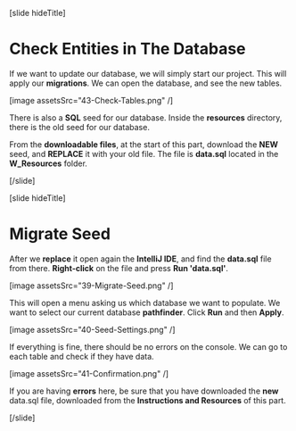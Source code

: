 [slide hideTitle]

# Check Entities in The Database

If we want to update our database, we will simply start our project. This will apply our **migrations**. We can open the database, and see the new tables.

[image assetsSrc="43-Check-Tables.png" /]

There is also a **SQL** seed for our database. Inside the **resources** directory, there is the old seed for our database.

From the **downloadable files**, at the start of this part, download the **NEW** seed, and **REPLACE** it with your old file. The file is **data.sql** located in the **W_Resources** folder.

[/slide]

[slide hideTitle]

# Migrate Seed

After we **replace** it open again the **IntelliJ IDE**, and find the **data.sql** file from there. **Right-click** on the file and press
**Run 'data.sql'**.

[image assetsSrc="39-Migrate-Seed.png" /]

This will open a menu asking us which database we want to populate. We want to select our current database **pathfinder**. Click **Run** and then **Apply**.

[image assetsSrc="40-Seed-Settings.png" /]

If everything is fine, there should be no errors on the console. We can go to each table and check if they have data.

[image assetsSrc="41-Confirmation.png" /]

If you are having **errors** here, be sure that you have downloaded the **new** data.sql file, downloaded from the **Instructions and Resources** of this part.

[/slide]
